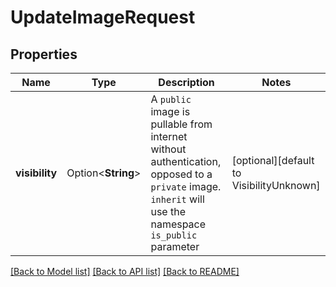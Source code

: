 # UpdateImageRequest

## Properties

Name | Type | Description | Notes
------------ | ------------- | ------------- | -------------
**visibility** | Option<**String**> | A `public` image is pullable from internet without authentication, opposed to a `private` image. `inherit` will use the namespace `is_public` parameter | [optional][default to VisibilityUnknown]

[[Back to Model list]](../README.md#documentation-for-models) [[Back to API list]](../README.md#documentation-for-api-endpoints) [[Back to README]](../README.md)


